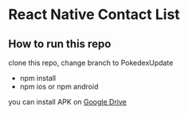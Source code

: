 # React Native Contact List

## How to run this repo

clone this repo, change branch to PokedexUpdate

- npm install
- npm ios or npm android

you can install APK on [Google Drive](https://drive.google.com/file/d/1h17mJkjjREoMcwxM-OE36AnLbBYApmL_/view?usp=sharing)
